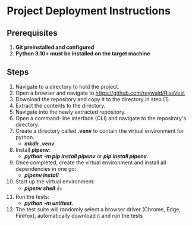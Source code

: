 # Project Deployment Instructions

## Prerequisites

1. **Git preinstalled and configured**
2. **Python 3.10+ must be installed on the target machine**

## Steps

1. Navigate to a directory to hold the project.
2. Open a browser and navigate to https://github.com/reywald/RiseVest
3. Download the repository and copy it to the directory in step (1).
4. Extract the contents to the directory.
5. Navigate into the newly extracted repository.
6. Open a command-line interface (CLI) and navigate to the repository's directory.
7. Create a directory called **.venv** to contain the virtual environment for python.
   - **_mkdir .venv_**
8. Install **pipenv**:
   - **_python -m pip install pipenv_** or **_pip install pipenv_**.
9. Once completed, create the virtual environment and install all dependencies in one go:
   - **_pipenv install_**
10. Start up the virtual environment:
    - **_pipenv shell_** 👍
11. Run the tests:
    - **_python -m unittest_**.
12. The test suite will randomly select a browser driver (Chrome, Edge, Firefox), automatically download it and run the tests
